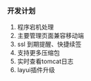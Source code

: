 ### 开发计划
 
   1. 程序宕机处理
   2. 主要管理页面兼容移动端
   3. ssl 到期提醒、快捷续签
   4. 支持更多压缩包
   5. 实时查看tomcat日志
   6. layui插件升级